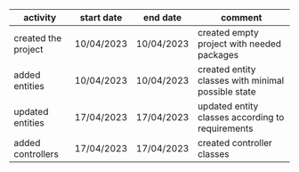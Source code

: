 | activity            | start date | end date   | comment                                            |
|---------------------|------------|------------|----------------------------------------------------|      
| created the project | 10/04/2023 | 10/04/2023 | created empty project with needed packages         |
| added entities      | 10/04/2023 | 10/04/2023 | created entity classes with minimal possible state |
| updated entities    | 17/04/2023 | 17/04/2023 | updated entity classes according to requirements   | 
| added controllers   | 17/04/2023 | 17/04/2023 | created controller classes                         |
